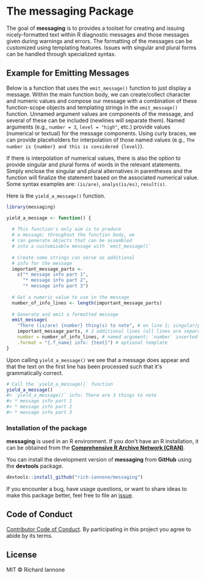 
<!-- README.md is generated from README.Rmd. Please edit that file -->
The **messaging** Package
=========================

The goal of **messaging** is to provides a toolset for creating and issuing nicely-formatted text within R diagnostic messages and those messages given during warnings and errors. The formatting of the messages can be customized using templating features. Issues with singular and plural forms can be handled through specialized syntax.

Example for Emitting Messages
-----------------------------

Below is a function that uses the `emit_message()` function to just display a message. Within the main function body, we can create/collect character and numeric values and compose our message with a combination of these function-scope objects and templating strings in the `emit_message()` function. Unnamed argument values are components of the message, and several of these can be included (newlines will separate them). Named arguments (e.g., `number = 3`, `level = "high"`, etc.) provide values (numerical or textual) for the message components. Using curly braces, we can provide placeholders for interpolation of those named values (e.g., `The number is {number} and this is considered {level}`).

If there is interpolation of numerical values, there is also the option to provide singular and plural forms of words in the relevant statements. Simply enclose the singular and plural alternatives in parentheses and the function will finalize the statement based on the associated numerical value. Some syntax examples are: `(is/are)`, `analys(is/es)`, `result(s)`.

Here is the `yield_a_message()` function.

``` r
library(messaging)

yield_a_message <- function() {
  
  # This function's only aim is to produce
  # a message; throughout the function body, we
  # can generate objects that can be assembled
  # into a customizable message with `emit_message()`
  
  # Create some strings can serve as additional
  # info for the message 
  important_message_parts <- 
    c("* message info part 1",
      "* message info part 2",
      "* message info part 3")
  
  # Get a numeric value to use in the message
  number_of_info_lines <- length(important_message_parts)
  
  # Generate and emit a formatted message
  emit_message(
    "There (is/are) {number} thing(s) to note", # on line 1; singular/plural syntax
    important_message_parts, # 2 additional lines (all lines are separated with `/n`)
    number = number_of_info_lines, # named argument; `number` inserted above
    .format = "{.f_name} info: {text}") # optional template
}
```

Upon calling `yield_a_message()` we see that a message does appear and that the text on the first line has been processed such that it's grammatically correct.

``` r
# Call the `yield_a_message()` function
yield_a_message()
#> `yield_a_message()` info: There are 3 things to note
#> * message info part 1
#> * message info part 2
#> * message info part 3
```

### Installation of the package

**messaging** is used in an R environment. If you don't have an R installation, it can be obtained from the [**Comprehensive R Archive Network (CRAN)**](https://cran.r-project.org/).

You can install the development version of **messaging** from **GitHub** using the **devtools** package.

``` r
devtools::install_github("rich-iannone/messaging")
```

If you encounter a bug, have usage questions, or want to share ideas to make this package better, feel free to file an [issue](https://github.com/rich-iannone/messaging/issues).

Code of Conduct
---------------

[Contributor Code of Conduct](https://github.com/rich-iannone/messaging/blob/master/CODE_OF_CONDUCT.md). By participating in this project you agree to abide by its terms.

License
-------

MIT © Richard Iannone
